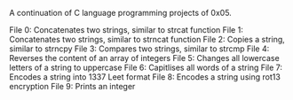 A continuation of C language programming projects of 0x05.

File 0: Concatenates two strings, similar to strcat function
File 1: Concatenates two strings, similar to strncat function
File 2: Copies a string, similar to strncpy
File 3: Compares two strings, similar to strcmp
File 4: Reverses the content of an array of integers
File 5: Changes all lowercase letters of a string to uppercase
File 6: Capitlises all words of a string
File 7: Encodes a string into 1337 Leet format
File 8: Encodes a string using rot13 encryption
File 9: Prints an integer
